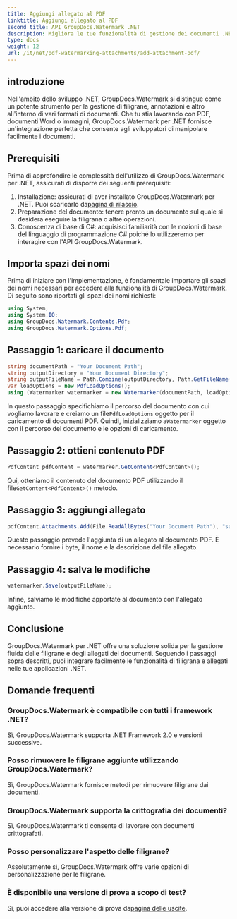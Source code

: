 ```yaml
---
title: Aggiungi allegato al PDF
linktitle: Aggiungi allegato al PDF
second_title: API GroupDocs.Watermark .NET
description: Migliora le tue funzionalità di gestione dei documenti .NET con GroupDocs.Watermark per la filigrana e la gestione degli allegati senza soluzione di continuità.
type: docs
weight: 12
url: /it/net/pdf-watermarking-attachments/add-attachment-pdf/
---
```

## introduzione
Nell'ambito dello sviluppo .NET, GroupDocs.Watermark si distingue come un potente strumento per la gestione di filigrane, annotazioni e altro all'interno di vari formati di documenti. Che tu stia lavorando con PDF, documenti Word o immagini, GroupDocs.Watermark per .NET fornisce un'integrazione perfetta che consente agli sviluppatori di manipolare facilmente i documenti.
## Prerequisiti
Prima di approfondire le complessità dell'utilizzo di GroupDocs.Watermark per .NET, assicurati di disporre dei seguenti prerequisiti:
1.  Installazione: assicurati di aver installato GroupDocs.Watermark per .NET. Puoi scaricarlo da[pagina di rilascio](https://releases.groupdocs.com/Watermark/net/).
2. Preparazione del documento: tenere pronto un documento sul quale si desidera eseguire la filigrana o altre operazioni.
3. Conoscenza di base di C#: acquisisci familiarità con le nozioni di base del linguaggio di programmazione C# poiché lo utilizzeremo per interagire con l'API GroupDocs.Watermark.

## Importa spazi dei nomi
Prima di iniziare con l'implementazione, è fondamentale importare gli spazi dei nomi necessari per accedere alla funzionalità di GroupDocs.Watermark. Di seguito sono riportati gli spazi dei nomi richiesti:
```csharp
using System;
using System.IO;
using GroupDocs.Watermark.Contents.Pdf;
using GroupDocs.Watermark.Options.Pdf;
```
## Passaggio 1: caricare il documento
```csharp
string documentPath = "Your Document Path";
string outputDirectory = "Your Document Directory";
string outputFileName = Path.Combine(outputDirectory, Path.GetFileName(documentPath));
var loadOptions = new PdfLoadOptions();
using (Watermarker watermarker = new Watermarker(documentPath, loadOptions))
```
 In questo passaggio specifichiamo il percorso del documento con cui vogliamo lavorare e creiamo un file`PdfLoadOptions` oggetto per il caricamento di documenti PDF. Quindi, inizializziamo a`Watermarker` oggetto con il percorso del documento e le opzioni di caricamento.
## Passaggio 2: ottieni contenuto PDF
```csharp
PdfContent pdfContent = watermarker.GetContent<PdfContent>();
```
 Qui, otteniamo il contenuto del documento PDF utilizzando il file`GetContent<PdfContent>()` metodo.
## Passaggio 3: aggiungi allegato
```csharp
pdfContent.Attachments.Add(File.ReadAllBytes("Your Document Path"), "sample doc", "sample doc as attachment");
```
Questo passaggio prevede l'aggiunta di un allegato al documento PDF. È necessario fornire i byte, il nome e la descrizione del file allegato.
## Passaggio 4: salva le modifiche
```csharp
watermarker.Save(outputFileName);
```
Infine, salviamo le modifiche apportate al documento con l'allegato aggiunto.

## Conclusione
GroupDocs.Watermark per .NET offre una soluzione solida per la gestione fluida delle filigrane e degli allegati dei documenti. Seguendo i passaggi sopra descritti, puoi integrare facilmente le funzionalità di filigrana e allegati nelle tue applicazioni .NET.
## Domande frequenti
### GroupDocs.Watermark è compatibile con tutti i framework .NET?
Sì, GroupDocs.Watermark supporta .NET Framework 2.0 e versioni successive.
### Posso rimuovere le filigrane aggiunte utilizzando GroupDocs.Watermark?
Sì, GroupDocs.Watermark fornisce metodi per rimuovere filigrane dai documenti.
### GroupDocs.Watermark supporta la crittografia dei documenti?
Sì, GroupDocs.Watermark ti consente di lavorare con documenti crittografati.
### Posso personalizzare l'aspetto delle filigrane?
Assolutamente sì, GroupDocs.Watermark offre varie opzioni di personalizzazione per le filigrane.
### È disponibile una versione di prova a scopo di test?
 Sì, puoi accedere alla versione di prova da[pagina delle uscite](https://releases.groupdocs.com/).
